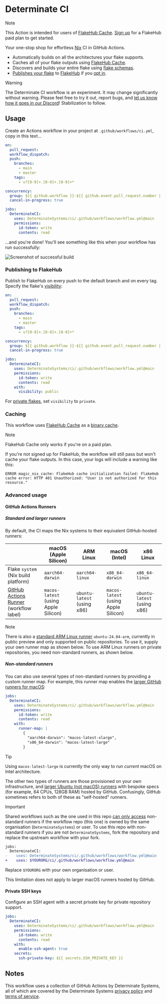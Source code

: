 # Determinate CI

> [!NOTE]
> This Action is intended for users of [FlakeHub Cache][cache].
> [Sign up][signup] for a FlakeHub paid plan to get started.

Your one-stop shop for effortless [Nix] CI in GitHub Actions.

- Automatically builds on all the architectures your flake supports.
- Caches all of your flake outputs using [FlakeHub Cache][cache].
- Discovers and builds your entire flake using [flake schemas][flake-schemas].
- [Publishes your flake][publishing] to [FlakeHub][flakehub] if you [opt in](#publishing-to-flakehub).

> [!WARNING]
> The Determinate CI workflow is an experiment.
> It may change significantly without warning.
> Please feel free to try it out, report bugs, and [let us know how it goes in our Discord][discord]!
> Stabilization to follow.

## Usage

Create an Actions workflow in your project at `.github/workflows/ci.yml`, copy in this text...

```yaml
on:
  pull_request:
  workflow_dispatch:
  push:
    branches:
      - main
      - master
    tags:
      - v?[0-9]+.[0-9]+.[0-9]+*

concurrency:
  group: ${{ github.workflow }}-${{ github.event.pull_request.number || github.ref }}
  cancel-in-progress: true

jobs:
  DeterminateCI:
    uses: DeterminateSystems/ci/.github/workflows/workflow.yml@main
    permissions:
      id-token: write
      contents: read
```

...and you're done!
You'll see something like this when your workflow has run successfully:

![Screenshot of successful build](https://github.com/DeterminateSystems/ci/assets/76716/c2c6aa07-3fd3-4e66-9440-bef264b472da)

### Publishing to FlakeHub

Publish to FlakeHub on every push to the default branch and on every tag.
Specify the flake's [visibility]:

```yaml
on:
  pull_request:
  workflow_dispatch:
  push:
    branches:
      - main
      - master
    tags:
      - v?[0-9]+.[0-9]+.[0-9]+*

concurrency:
  group: ${{ github.workflow }}-${{ github.event.pull_request.number || github.ref }}
  cancel-in-progress: true

jobs:
  DeterminateCI:
    uses: DeterminateSystems/ci/.github/workflows/workflow.yml@main
    permissions:
      id-token: write
      contents: read
    with:
      visibility: public
```

For [private flakes][private-flakes], set `visibility` to `private`.

### Caching

This workflow uses [FlakeHub Cache][cache] as a [binary cache][binary-cache].

> [!NOTE]
> FlakeHub Cache only works if you're on a paid plan.

If you're not signed up for FlakeHub, the workflow will still pass but won't cache your flake outputs.
In this case, your logs will include a warning like this:

```
ERROR magic_nix_cache: FlakeHub cache initialization failed: FlakeHub cache error: HTTP 401 Unauthorized: "User is not authorized for this resource."
```

### Advanced usage

#### GitHub Actions Runners

##### Standard and larger runners

By default, the CI maps the Nix systems to their equivalent GitHub-hosted runners:

|                                                   | macOS (Apple Silicon)                | ARM Linux                   | macOS (Intel)                        | x86 Linux                   |
| ------------------------------------------------- | ------------------------------------ | --------------------------- | ------------------------------------ | --------------------------- |
| Flake `system` (Nix build platform)               | `aarch64-darwin`                     | `aarch64-linux`             | `x86_64-darwin`                      | `x86_64-linux`              |
| [GitHub Actions Runner][runners] (workflow label) | `macos-latest` (using Apple Silicon) | `ubuntu-latest` (using x86) | `macos-latest` (using Apple Silicon) | `ubuntu-latest` (using x86) |

> [!NOTE]
> There is also a [standard ARM Linux runner][runners-linux-arm] `ubuntu-24.04-arm`, currently in public preview and only supported on public repositories.
> To use it, supply your own runner map as shown below.
> To use ARM Linux runners on private repositories, you need non-standard runners, as shown below.

##### Non-standard runners

You can also use several types of non-standard runners by providing a custom runner map.
For example, this runner map enables the [larger GitHub runners for macOS][runners-large-macos]:

```yaml
jobs:
  DeterminateCI:
    uses: DeterminateSystems/ci/.github/workflows/workflow.yml@main
    permissions:
      id-token: write
      contents: read
    with:
      runner-map: |
        {
          "aarch64-darwin": "macos-latest-xlarge",
          "x86_64-darwin": "macos-latest-large"
        }
```

> [!TIP]
> Using `macos-latest-large` is currently the only way to run _current_ macOS on Intel architecture.

The other two types of runners are those provisioned on your own infrastructure, and [larger Ubuntu (not macOS) runners][runners-large] with bespoke specs (for example, 64 CPUs, 128GB RAM) hosted by GitHub.
Confusingly, GitHub sometimes refers to both of these as "self-hosted" runners.

> [!IMPORTANT]
> Shared workflows such as the one used in this repo [can only access][workflow-access] non-standard runners if the workflow repo (this one) is owned by the same organisation (`DeterminateSystems`) or user.
> To use this repo with non-standard runners if you are not `DeterminateSystems`, fork the repository and replace the upstream workflow with your fork.
>
> ```diff
> jobs:
>   DeterminateCI:
> -    uses: DeterminateSystems/ci/.github/workflows/workflow.yml@main
> +    uses: $YOURORG/ci/.github/workflows/workflow.yml@main
> ```
>
> Replace `$YOURORG` with your own organisation or user.
>
> This limitation does not apply to larger macOS runners hosted by GitHub.

#### Private SSH keys

Configure an SSH agent with a secret private key for private repository support.

```yaml
jobs:
  DeterminateCI:
    uses: DeterminateSystems/ci/.github/workflows/workflow.yml@main
    permissions:
      id-token: write
      contents: read
    with:
      enable-ssh-agent: true
    secrets:
      ssh-private-key: ${{ secrets.SSH_PRIVATE_KEY }}
```

## Notes

This workflow uses a collection of GitHub Actions by Determinate Systems, all of which are covered by the Determinate Systems [privacy policy][privacy] and [terms of service][tos].

[binary-cache]: https://zero-to-nix.com/concepts/caching
[cache]: https://flakehub.com/cache
[flake-schemas]: https://github.com/DeterminateSystems/flake-schemas
[flakehub]: https://flakehub.com/
[discord]: https://determinate.systems/discord
[nix]: https://zero-to-nix.com
[privacy]: https://determinate.systems/policies/privacy
[private-flakes]: https://docs.determinate.systems/flakehub/private-flakes
[publishing]: https://docs.determinate.systems/flakehub/publishing
[runners]: https://docs.github.com/en/actions/using-github-hosted-runners
[runners-large]: https://docs.github.com/en/actions/using-github-hosted-runners/using-larger-runners/about-larger-runners
[runners-large-macos]: https://docs.github.com/en/actions/using-github-hosted-runners/using-larger-runners/about-larger-runners#about-macos-larger-runners
[runners-linux-arm]: https://github.blog/changelog/2025-01-16-linux-arm64-hosted-runners-now-available-for-free-in-public-repositories-public-preview/
[signup]: https://flakehub.com/signup
[tos]: https://determinate.systems/policies/terms-of-service
[visibility]: https://docs.determinate.systems/flakehub/concepts/visibility
[workflow-access]: https://docs.github.com/en/actions/sharing-automations/reusing-workflows#using-self-hosted-runners
